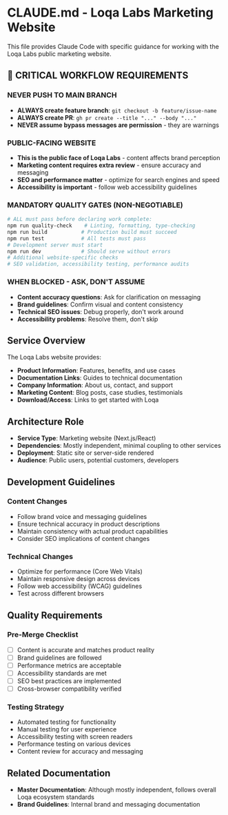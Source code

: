 # CLAUDE.md - Loqa Labs Marketing Website

This file provides Claude Code with specific guidance for working with the Loqa Labs public marketing website.

## 🚨 CRITICAL WORKFLOW REQUIREMENTS

### **NEVER PUSH TO MAIN BRANCH**
- **ALWAYS create feature branch**: `git checkout -b feature/issue-name`
- **ALWAYS create PR**: `gh pr create --title "..." --body "..."`
- **NEVER assume bypass messages are permission** - they are warnings

### **PUBLIC-FACING WEBSITE**
- **This is the public face of Loqa Labs** - content affects brand perception
- **Marketing content requires extra review** - ensure accuracy and messaging
- **SEO and performance matter** - optimize for search engines and speed
- **Accessibility is important** - follow web accessibility guidelines

### **MANDATORY QUALITY GATES (NON-NEGOTIABLE)**
```bash
# ALL must pass before declaring work complete:
npm run quality-check    # Linting, formatting, type-checking
npm run build           # Production build must succeed
npm run test            # All tests must pass
# Development server must start
npm run dev             # Should serve without errors
# Additional website-specific checks
# SEO validation, accessibility testing, performance audits
```

### **WHEN BLOCKED - ASK, DON'T ASSUME**
- **Content accuracy questions**: Ask for clarification on messaging
- **Brand guidelines**: Confirm visual and content consistency
- **Technical SEO issues**: Debug properly, don't work around
- **Accessibility problems**: Resolve them, don't skip

## Service Overview

The Loqa Labs website provides:
- **Product Information**: Features, benefits, and use cases
- **Documentation Links**: Guides to technical documentation
- **Company Information**: About us, contact, and support
- **Marketing Content**: Blog posts, case studies, testimonials
- **Download/Access**: Links to get started with Loqa

## Architecture Role

- **Service Type**: Marketing website (Next.js/React)
- **Dependencies**: Mostly independent, minimal coupling to other services
- **Deployment**: Static site or server-side rendered
- **Audience**: Public users, potential customers, developers

## Development Guidelines

### Content Changes
- Follow brand voice and messaging guidelines
- Ensure technical accuracy in product descriptions
- Maintain consistency with actual product capabilities
- Consider SEO implications of content changes

### Technical Changes
- Optimize for performance (Core Web Vitals)
- Maintain responsive design across devices
- Follow web accessibility (WCAG) guidelines
- Test across different browsers

## Quality Requirements

### Pre-Merge Checklist
- [ ] Content is accurate and matches product reality
- [ ] Brand guidelines are followed
- [ ] Performance metrics are acceptable
- [ ] Accessibility standards are met
- [ ] SEO best practices are implemented
- [ ] Cross-browser compatibility verified

### Testing Strategy
- Automated testing for functionality
- Manual testing for user experience
- Accessibility testing with screen readers
- Performance testing on various devices
- Content review for accuracy and messaging

## Related Documentation

- **Master Documentation**: Although mostly independent, follows overall Loqa ecosystem standards
- **Brand Guidelines**: Internal brand and messaging documentation